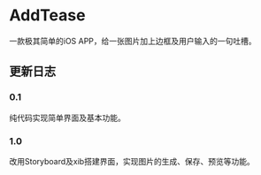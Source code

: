 # AddTease
一款极其简单的iOS APP，给一张图片加上边框及用户输入的一句吐槽。
## 更新日志
### 0.1
纯代码实现简单界面及基本功能。
### 1.0
改用Storyboard及xib搭建界面，实现图片的生成、保存、预览等功能。
